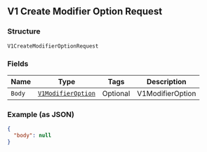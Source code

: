 ## V1 Create Modifier Option Request

### Structure

`V1CreateModifierOptionRequest`

### Fields

| Name | Type | Tags | Description |
|  --- | --- | --- | --- |
| `Body` | [`V1ModifierOption`](/doc/models/v1-modifier-option.md) | Optional | V1ModifierOption |

### Example (as JSON)

```json
{
  "body": null
}
```

